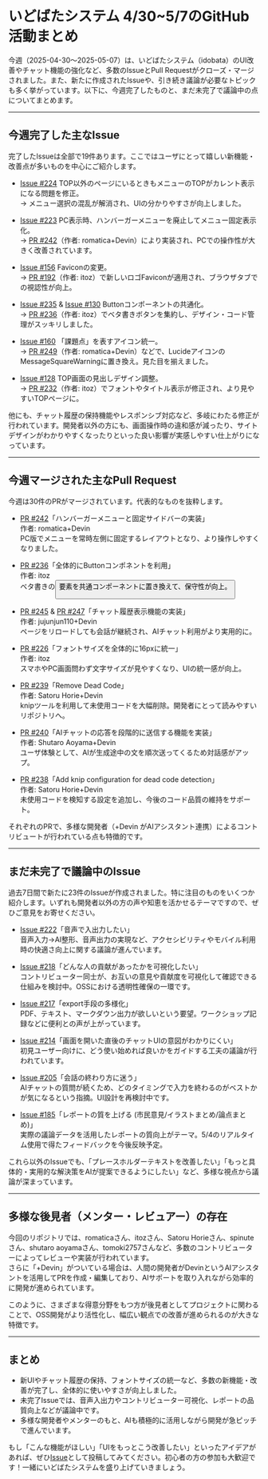 # いどばたシステム 4/30~5/7のGitHub活動まとめ

今週（2025-04-30〜2025-05-07）は、いどばたシステム（idobata）のUI改善やチャット機能の強化など、多数のIssueとPull Requestがクローズ・マージされました。また、新たに作成されたIssueや、引き続き議論が必要なトピックも多く挙がっています。以下に、今週完了したものと、まだ未完了で議論中の点についてまとめます。

---

## 今週完了した主なIssue

完了したIssueは全部で19件あります。ここではユーザにとって嬉しい新機能・改善点が多いものを中心にご紹介します。

- [Issue #224](https://github.com/digitaldemocracy2030/idobata/issues/224) TOP以外のページにいるときもメニューのTOPがカレント表示になる問題を修正。  
  → メニュー選択の混乱が解消され、UIの分かりやすさが向上しました。

- [Issue #223](https://github.com/digitaldemocracy2030/idobata/issues/223) PC表示時、ハンバーガーメニューを廃止してメニュー固定表示化。  
  → [PR #242](https://github.com/digitaldemocracy2030/idobata/pull/242)（作者: romatica+Devin）により実装され、PCでの操作性が大きく改善されています。

- [Issue #156](https://github.com/digitaldemocracy2030/idobata/issues/156) Faviconの変更。  
  → [PR #192](https://github.com/digitaldemocracy2030/idobata/pull/192)（作者: itoz）で新しいロゴFaviconが適用され、ブラウザタブでの視認性が向上。

- [Issue #235](https://github.com/digitaldemocracy2030/idobata/issues/235) & [Issue #130](https://github.com/digitaldemocracy2030/idobata/issues/130) Buttonコンポーネントの共通化。  
  → [PR #236](https://github.com/digitaldemocracy2030/idobata/pull/236)（作者: itoz）でベタ書きボタンを集約し、デザイン・コード管理がスッキリしました。

- [Issue #160](https://github.com/digitaldemocracy2030/idobata/issues/160) 「課題点」を表すアイコン統一。  
  → [PR #249](https://github.com/digitaldemocracy2030/idobata/pull/249)（作者: romatica+Devin）などで、LucideアイコンのMessageSquareWarningに置き換え。見た目を揃えました。

- [Issue #128](https://github.com/digitaldemocracy2030/idobata/issues/128) TOP画面の見出しデザイン調整。  
  → [PR #232](https://github.com/digitaldemocracy2030/idobata/pull/232)（作者: itoz）でフォントやタイトル表示が修正され、より見やすいTOPページに。

他にも、チャット履歴の保持機能やレスポンシブ対応など、多岐にわたる修正が行われています。開発者以外の方にも、画面操作時の違和感が減ったり、サイトデザインがわかりやすくなったりといった良い影響が実感しやすい仕上がりになっています。

---

## 今週マージされた主なPull Request

今週は30件のPRがマージされています。代表的なものを抜粋します。

- [PR #242](https://github.com/digitaldemocracy2030/idobata/pull/242)「ハンバーガーメニューと固定サイドバーの実装」  
  作者: romatica+Devin  
  PC版でメニューを常時左側に固定するレイアウトとなり、より操作しやすくなりました。

- [PR #236](https://github.com/digitaldemocracy2030/idobata/pull/236)「全体的にButtonコンポネントを利用」  
  作者: itoz  
  ベタ書きの<button>要素を共通コンポーネントに置き換えて、保守性が向上。

- [PR #245](https://github.com/digitaldemocracy2030/idobata/pull/245) & [PR #247](https://github.com/digitaldemocracy2030/idobata/pull/247)「チャット履歴表示機能の実装」  
  作者: jujunjun110+Devin  
  ページをリロードしても会話が継続され、AIチャット利用がより実用的に。

- [PR #226](https://github.com/digitaldemocracy2030/idobata/pull/226)「フォントサイズを全体的に16pxに統一」  
  作者: itoz  
  スマホやPC画面問わず文字サイズが見やすくなり、UIの統一感が向上。

- [PR #239](https://github.com/digitaldemocracy2030/idobata/pull/239)「Remove Dead Code」  
  作者: Satoru Horie+Devin  
  knipツールを利用して未使用コードを大幅削除。開発者にとって読みやすいリポジトリへ。

- [PR #240](https://github.com/digitaldemocracy2030/idobata/pull/240)「AIチャットの応答を段階的に送信する機能を実装」  
  作者: Shutaro Aoyama+Devin  
  ユーザ体験として、AIが生成途中の文を順次送ってくるため対話感がアップ。

- [PR #238](https://github.com/digitaldemocracy2030/idobata/pull/238)「Add knip configuration for dead code detection」  
  作者: Satoru Horie+Devin  
  未使用コードを検知する設定を追加し、今後のコード品質の維持をサポート。

それぞれのPRで、多様な開発者（+Devin がAIアシスタント連携）によるコントリビュートが行われている点も特徴的です。

---

## まだ未完了で議論中のIssue

過去7日間で新たに23件のIssueが作成されました。特に注目のものをいくつか紹介します。いずれも開発者以外の方の声や知恵を活かせるテーマですので、ぜひご意見をお寄せください。

- [Issue #222](https://github.com/digitaldemocracy2030/idobata/issues/222)「音声で入出力したい」  
  音声入力→AI整形、音声出力の実現など、アクセシビリティやモバイル利用時の快適さ向上に関する議論が進んでいます。

- [Issue #218](https://github.com/digitaldemocracy2030/idobata/issues/218)「どんな人の貢献があったかを可視化したい」  
  コントリビューター同士が、お互いの意見や貢献度を可視化して確認できる仕組みを検討中。OSSにおける透明性確保の一環です。

- [Issue #217](https://github.com/digitaldemocracy2030/idobata/issues/217)「export手段の多様化」  
  PDF、テキスト、マークダウン出力が欲しいという要望。ワークショップ記録などに便利との声が上がっています。

- [Issue #214](https://github.com/digitaldemocracy2030/idobata/issues/214)「画面を開いた直後のチャットUIの意図がわかりにくい」  
  初見ユーザー向けに、どう使い始めれば良いかをガイドする工夫の議論が行われています。

- [Issue #205](https://github.com/digitaldemocracy2030/idobata/issues/205)「会話の終わり方に迷う」  
  AIチャットの質問が続くため、どのタイミングで入力を終わるのがベストかが気になるという指摘。UI設計を再検討中です。

- [Issue #185](https://github.com/digitaldemocracy2030/idobata/issues/185)「レポートの質を上げる (市民意見/イラストまとめ/論点まとめ)」  
  実際の議論データを活用したレポートの質向上がテーマ。5/4のリアルタイム使用で得たフィードバックを今後反映予定。

これら以外のIssueでも、「プレースホルダーテキストを改善したい」「もっと具体的・実用的な解決策をAIが提案できるようにしたい」など、多様な視点から議論が深まっています。

---

## 多様な後見者（メンター・レビュアー）の存在

今回のリポジトリでは、romaticaさん、itozさん、Satoru Horieさん、spinuteさん、shutaro aoyamaさん、tomoki2757さんなど、多数のコントリビューターによってレビューや実装が行われています。  
さらに「+Devin」がついている場合は、人間の開発者がDevinというAIアシスタントを活用してPRを作成・編集しており、AIサポートを取り入れながら効率的に開発が進められています。

このように、さまざまな得意分野をもつ方が後見者としてプロジェクトに関わることで、OSS開発がより活性化し、幅広い観点での改善が進められるのが大きな特徴です。

---

## まとめ

- 新UIやチャット履歴の保持、フォントサイズの統一など、多数の新機能・改善が完了し、全体的に使いやすさが向上しました。  
- 未完了Issueでは、音声入出力やコントリビューター可視化、レポートの品質向上などが議論中です。  
- 多様な開発者やメンターのもと、AIも積極的に活用しながら開発が急ピッチで進んでいます。  

もし「こんな機能がほしい」「UIをもっとこう改善したい」といったアイデアがあれば、ぜひ[Issue](https://github.com/digitaldemocracy2030/idobata/issues)として投稿してみてください。初心者の方の参加も大歓迎です！一緒にいどばたシステムを盛り上げていきましょう。